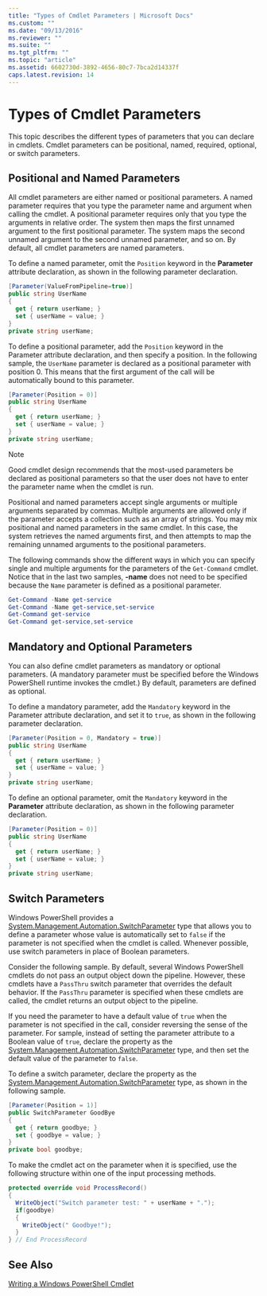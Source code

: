```yaml
---
title: "Types of Cmdlet Parameters | Microsoft Docs"
ms.custom: ""
ms.date: "09/13/2016"
ms.reviewer: ""
ms.suite: ""
ms.tgt_pltfrm: ""
ms.topic: "article"
ms.assetid: 6602730d-3892-4656-80c7-7bca2d14337f
caps.latest.revision: 14
---
```

# Types of Cmdlet Parameters

This topic describes the different types of parameters that you can declare in cmdlets. Cmdlet parameters can be positional, named, required, optional, or switch parameters.

## Positional and Named Parameters

All cmdlet parameters are either named or positional parameters. A named parameter requires that you type the parameter name and argument when calling the cmdlet. A positional parameter requires only that you type the arguments in relative order. The system then maps the first unnamed argument to the first positional parameter. The system maps the second unnamed argument to the second unnamed parameter, and so on. By default, all cmdlet parameters are named parameters.

To define a named parameter, omit the `Position` keyword in the **Parameter** attribute declaration, as shown in the following parameter declaration.

```csharp
[Parameter(ValueFromPipeline=true)]
public string UserName
{
  get { return userName; }
  set { userName = value; }
}
private string userName;
```

To define a positional parameter, add the `Position` keyword in the Parameter attribute declaration, and then specify a position. In the following sample, the `UserName` parameter is declared as a positional parameter with position 0. This means that the first argument of the call will be automatically bound to this parameter.

```csharp
[Parameter(Position = 0)]
public string UserName
{
  get { return userName; }
  set { userName = value; }
}
private string userName;
```

> [!NOTE]
> Good cmdlet design recommends that the most-used parameters be declared as positional parameters so that the user does not have to enter the parameter name when the cmdlet is run.

Positional and named parameters accept single arguments or multiple arguments separated by commas. Multiple arguments are allowed only if the parameter accepts a collection such as an array of strings. You may mix positional and named parameters in the same cmdlet. In this case, the system retrieves the named arguments first, and then attempts to map the remaining unnamed arguments to the positional parameters.

The following commands show the different ways in which you can specify single and multiple arguments for the parameters of the `Get-Command` cmdlet. Notice that in the last two samples, **-name** does not need to be specified because the `Name` parameter is defined as a positional parameter.

```powershell
Get-Command -Name get-service
Get-Command -Name get-service,set-service
Get-Command get-service
Get-Command get-service,set-service
```

## Mandatory and Optional Parameters

You can also define cmdlet parameters as mandatory or optional parameters. (A mandatory parameter must be specified before the Windows PowerShell runtime invokes the cmdlet.)  By default, parameters are defined as optional.

To define a mandatory parameter, add the `Mandatory` keyword in the Parameter attribute declaration, and set it to `true`, as shown in the following parameter declaration.

```csharp
[Parameter(Position = 0, Mandatory = true)]
public string UserName
{
  get { return userName; }
  set { userName = value; }
}
private string userName;
```

To define an optional parameter, omit the `Mandatory` keyword in the **Parameter** attribute declaration, as shown in the following parameter declaration.

```csharp
[Parameter(Position = 0)]
public string UserName
{
  get { return userName; }
  set { userName = value; }
}
private string userName;
```

## Switch Parameters

Windows PowerShell provides a [System.Management.Automation.SwitchParameter](/dotnet/api/System.Management.Automation.SwitchParameter) type that allows you to define a parameter whose value is automatically set to `false` if the parameter is not specified when the cmdlet is called. Whenever possible, use switch parameters in place of Boolean parameters.

Consider the following sample. By default, several Windows PowerShell cmdlets do not pass an output object down the pipeline. However, these cmdlets have a `PassThru` switch parameter that overrides the default behavior. If the `PassThru` parameter is specified when these cmdlets are called, the cmdlet returns an output object to the pipeline.

If you need the parameter to have a default value of `true` when the parameter is not specified in the call, consider reversing the sense of the parameter. For sample, instead of setting the parameter attribute to a Boolean value of `true`, declare the property as the [System.Management.Automation.SwitchParameter](/dotnet/api/System.Management.Automation.SwitchParameter) type, and then set the default value of the parameter to `false`.

To define a switch parameter, declare the property as the [System.Management.Automation.SwitchParameter](/dotnet/api/System.Management.Automation.SwitchParameter) type, as shown in the following sample.

```csharp
[Parameter(Position = 1)]
public SwitchParameter GoodBye
{
  get { return goodbye; }
  set { goodbye = value; }
}
private bool goodbye;
```

To make the cmdlet act on the parameter when it is specified, use the following structure within one of the input processing methods.

```csharp
protected override void ProcessRecord()
{
  WriteObject("Switch parameter test: " + userName + ".");
  if(goodbye)
  {
    WriteObject(" Goodbye!");
  }
} // End ProcessRecord
```

## See Also

[Writing a Windows PowerShell Cmdlet](./writing-a-windows-powershell-cmdlet.md)
